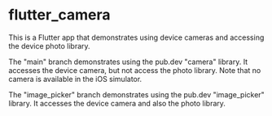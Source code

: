 # flutter_camera

This is a Flutter app that demonstrates using device cameras
and accessing the device photo library.

The "main" branch demonstrates using the pub.dev "camera" library.
It accesses the device camera, but not access the photo library.
Note that no camera is available in the iOS simulator.

The "image_picker" branch demonstrates using the pub.dev "image_picker" library.
It accesses the device camera and also the photo library.
